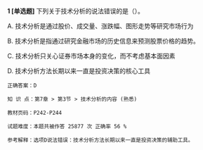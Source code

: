 **1 [单选题]** 下列关于技术分析的说法错误的是（）。

A. 技术分析是通过股价、成交量、涨跌幅、图形走势等研究市场行为

B. 技术分析是指通过研究金融市场的历史信息来预测股票价格的趋势。

C. 技术分析只关心证券市场本身的变化，而不考虑基本面因素

D. 技术分析方法长期以来一直是投资决策的核心工具

```
正确答案：D

知 识 点：第7章 > 第3节 > 技术分析的内容 (熟悉)

教材页码：P242-P244

试题难度：本题共被作答 25877 次 正确率 56 %

参考解释：选项D说法错误：技术分析方法长期以来一直是投资决策的辅助工具。
```

